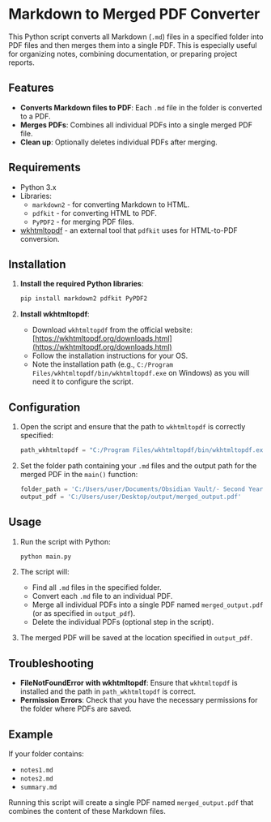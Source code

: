 # Markdown to Merged PDF Converter

This Python script converts all Markdown (`.md`) files in a specified folder into PDF files and then merges them into a single PDF. This is especially useful for organizing notes, combining documentation, or preparing project reports.

## Features

- **Converts Markdown files to PDF**: Each `.md` file in the folder is converted to a PDF.
- **Merges PDFs**: Combines all individual PDFs into a single merged PDF file.
- **Clean up**: Optionally deletes individual PDFs after merging.

## Requirements

- Python 3.x
- Libraries:
  - `markdown2` - for converting Markdown to HTML.
  - `pdfkit` - for converting HTML to PDF.
  - `PyPDF2` - for merging PDF files.
- [wkhtmltopdf](https://wkhtmltopdf.org/downloads.html) - an external tool that `pdfkit` uses for HTML-to-PDF conversion.

## Installation

1. **Install the required Python libraries**:

    ```bash
    pip install markdown2 pdfkit PyPDF2
    ```

2. **Install wkhtmltopdf**:
   - Download `wkhtmltopdf` from the official website: [https://wkhtmltopdf.org/downloads.html](https://wkhtmltopdf.org/downloads.html)
   - Follow the installation instructions for your OS.
   - Note the installation path (e.g., `C:/Program Files/wkhtmltopdf/bin/wkhtmltopdf.exe` on Windows) as you will need it to configure the script.

## Configuration

1. Open the script and ensure that the path to `wkhtmltopdf` is correctly specified:

    ```python
    path_wkhtmltopdf = "C:/Program Files/wkhtmltopdf/bin/wkhtmltopdf.exe"  # Adjust this if needed
    ```

2. Set the folder path containing your `.md` files and the output path for the merged PDF in the `main()` function:

    ```python
    folder_path = 'C:/Users/user/Documents/Obsidian Vault/- Second Year/CSCI 243'  # Your folder with .md files
    output_pdf = 'C:/Users/user/Desktop/output/merged_output.pdf'                   # Path for the merged output PDF
    ```

## Usage

1. Run the script with Python:

    ```bash
    python main.py
    ```

2. The script will:
   - Find all `.md` files in the specified folder.
   - Convert each `.md` file to an individual PDF.
   - Merge all individual PDFs into a single PDF named `merged_output.pdf` (or as specified in `output_pdf`).
   - Delete the individual PDFs (optional step in the script).

3. The merged PDF will be saved at the location specified in `output_pdf`.

## Troubleshooting

- **FileNotFoundError with wkhtmltopdf**:
  Ensure that `wkhtmltopdf` is installed and the path in `path_wkhtmltopdf` is correct.
- **Permission Errors**:
  Check that you have the necessary permissions for the folder where PDFs are saved.

## Example

If your folder contains:
- `notes1.md`
- `notes2.md`
- `summary.md`

Running this script will create a single PDF named `merged_output.pdf` that combines the content of these Markdown files.
